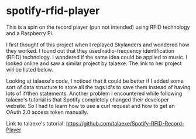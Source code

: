 # spotify-rfid-player

This is a spin on the record player (pun not intended) using RFID technology and a Raspberry Pi.

I first thought of this project when I replayed Skylanders and wondered how they worked. I found out that they used radio-frequency identification (RFID) technology. I wondered if the same idea could be applied to music. I looked online and saw a similar project by talaexe. The link to her project will be listed below. 

Looking at talaexe's code, I noticed that it could be better if I added some sort of data structure to store all the tags id's to save them instead of having lots of if/then statements. Another problem I encountered while following talaexe's tutorial is that Spotify completely changed their developer website. So I had to learn how to use a curl request and how to get an OAuth 2.0 access token manually. 

Link to talaexe's tutorial: https://github.com/talaexe/Spotify-RFID-Record-Player

